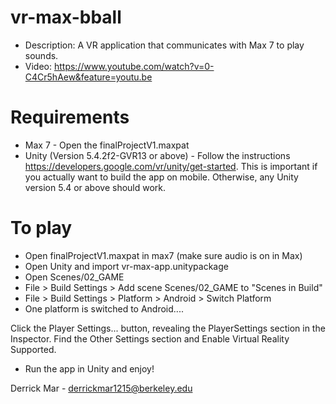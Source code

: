 # vr-max-bball
- Description: A VR application that communicates with Max 7 to play sounds.
- Video: https://www.youtube.com/watch?v=0-C4Cr5hAew&feature=youtu.be

# Requirements
- Max 7 - Open the finalProjectV1.maxpat
- Unity (Version 5.4.2f2-GVR13 or above) - Follow the instructions https://developers.google.com/vr/unity/get-started. This is important if you actually want to build the app on mobile. Otherwise, any Unity version 5.4 or above should work.

# To play
- Open finalProjectV1.maxpat in max7 (make sure audio is on in Max)
- Open Unity and import vr-max-app.unitypackage
- Open Scenes/02_GAME
- File > Build Settings > Add scene Scenes/02_GAME to "Scenes in Build"
- File > Build Settings > Platform > Android > Switch Platform
- One platform is switched to Android....

Click the Player Settings... button, revealing the PlayerSettings section in the Inspector. Find the Other Settings section and Enable Virtual Reality Supported.

- Run the app in Unity and enjoy!

Derrick Mar - derrickmar1215@berkeley.edu
